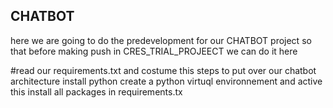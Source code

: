 ## CHATBOT
here we are going to do the predevelopment for our CHATBOT project so that before making push in CRES_TRIAL_PROJEECT we can do it here

#read our requirements.txt and costume this steps to put over our chatbot architecture
    install python
    create a python virtuql environnement and active this
    install all packages in requirements.tx
